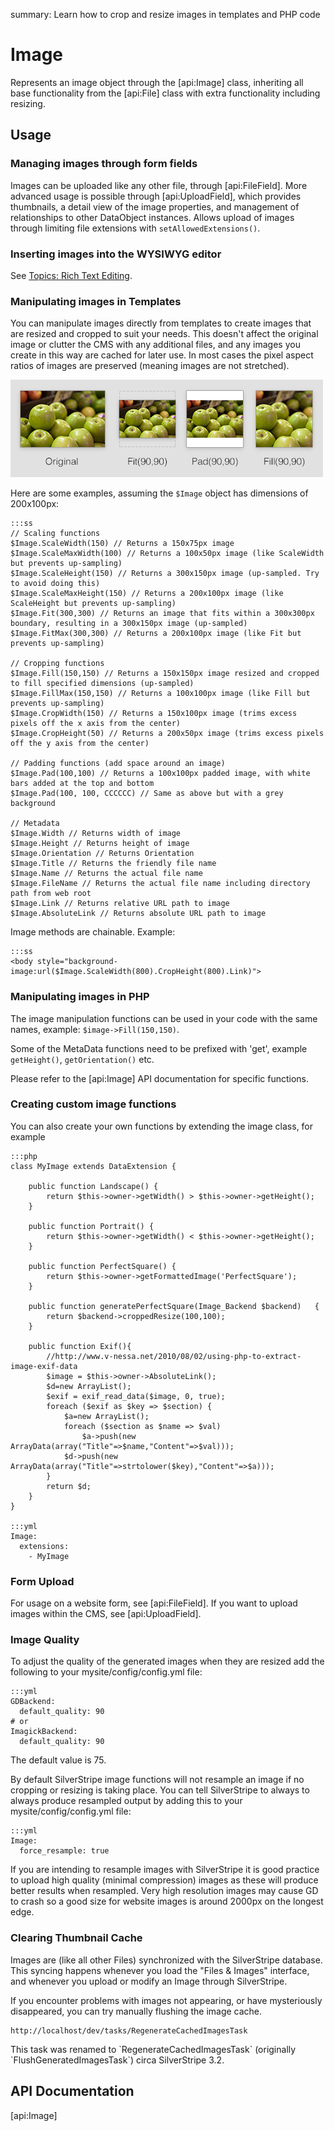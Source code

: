summary: Learn how to crop and resize images in templates and PHP code

# Image

Represents an image object through the [api:Image] class, inheriting all base functionality from the [api:File] class with extra functionality including resizing.

## Usage

### Managing images through form fields

Images can be uploaded like any other file, through [api:FileField].
More advanced usage is possible through [api:UploadField],
which provides thumbnails, a detail view of the image properties,
and management of relationships to other DataObject instances.
Allows upload of images through limiting file extensions with `setAllowedExtensions()`.

### Inserting images into the WYSIWYG editor

See [Topics: Rich Text Editing](/topics/rich-text-editing).

### Manipulating images in Templates

You can manipulate images directly from templates to create images that are
resized and cropped to suit your needs.  This doesn't affect the original
image or clutter the CMS with any additional files, and any images you create
in this way are cached for later use. In most cases the pixel aspect ratios of
images are preserved (meaning images are not stretched).

![](../../_images/image-methods.jpg)

Here are some examples, assuming the `$Image` object has dimensions of 200x100px:

	:::ss
	// Scaling functions
	$Image.ScaleWidth(150) // Returns a 150x75px image
	$Image.ScaleMaxWidth(100) // Returns a 100x50px image (like ScaleWidth but prevents up-sampling)
	$Image.ScaleHeight(150) // Returns a 300x150px image (up-sampled. Try to avoid doing this)
	$Image.ScaleMaxHeight(150) // Returns a 200x100px image (like ScaleHeight but prevents up-sampling)
	$Image.Fit(300,300) // Returns an image that fits within a 300x300px boundary, resulting in a 300x150px image (up-sampled)
	$Image.FitMax(300,300) // Returns a 200x100px image (like Fit but prevents up-sampling)
	
	// Cropping functions
	$Image.Fill(150,150) // Returns a 150x150px image resized and cropped to fill specified dimensions (up-sampled)
	$Image.FillMax(150,150) // Returns a 100x100px image (like Fill but prevents up-sampling)
	$Image.CropWidth(150) // Returns a 150x100px image (trims excess pixels off the x axis from the center)
	$Image.CropHeight(50) // Returns a 200x50px image (trims excess pixels off the y axis from the center)
	
	// Padding functions (add space around an image)
	$Image.Pad(100,100) // Returns a 100x100px padded image, with white bars added at the top and bottom
	$Image.Pad(100, 100, CCCCCC) // Same as above but with a grey background
	
	// Metadata
	$Image.Width // Returns width of image
	$Image.Height // Returns height of image
	$Image.Orientation // Returns Orientation
	$Image.Title // Returns the friendly file name
	$Image.Name // Returns the actual file name
	$Image.FileName // Returns the actual file name including directory path from web root
	$Image.Link // Returns relative URL path to image
	$Image.AbsoluteLink // Returns absolute URL path to image

Image methods are chainable. Example:

	:::ss
	<body style="background-image:url($Image.ScaleWidth(800).CropHeight(800).Link)">

### Manipulating images in PHP

The image manipulation functions can be used in your code with the same names, example: `$image->Fill(150,150)`.

Some of the MetaData functions need to be prefixed with 'get', example `getHeight()`, `getOrientation()` etc.

Please refer to the [api:Image] API documentation for specific functions.

### Creating custom image functions

You can also create your own functions by extending the image class, for example

	:::php
	class MyImage extends DataExtension {
		
		public function Landscape()	{
			return $this->owner->getWidth() > $this->owner->getHeight();
		}
		
		public function Portrait() {
			return $this->owner->getWidth() < $this->owner->getHeight();
		}
		
		public function PerfectSquare()	{
			return $this->owner->getFormattedImage('PerfectSquare');
		}
		
		public function generatePerfectSquare(Image_Backend $backend)	{
			return $backend->croppedResize(100,100);
		}
		
		public function Exif(){
			//http://www.v-nessa.net/2010/08/02/using-php-to-extract-image-exif-data
			$image = $this->owner->AbsoluteLink();
			$d=new ArrayList();	
			$exif = exif_read_data($image, 0, true);
			foreach ($exif as $key => $section) {
				$a=new ArrayList();	
				foreach ($section as $name => $val)
					$a->push(new ArrayData(array("Title"=>$name,"Content"=>$val)));
				$d->push(new ArrayData(array("Title"=>strtolower($key),"Content"=>$a)));
			}
			return $d;
		}
	}

	:::yml
	Image:
	  extensions:
	    - MyImage

### Form Upload

For usage on a website form, see [api:FileField].
If you want to upload images within the CMS, see [api:UploadField].

### Image Quality

To adjust the quality of the generated images when they are resized add the
following to your mysite/config/config.yml file:

	:::yml
	GDBackend:
	  default_quality: 90
	# or
	ImagickBackend:
	  default_quality: 90

The default value is 75.

By default SilverStripe image functions will not resample an image if no
cropping or resizing is taking place. You can tell SilverStripe to always to
always produce resampled output by adding this to your
mysite/config/config.yml file:

	:::yml
	Image:
	  force_resample: true

If you are intending to resample images with SilverStripe it is good practice
to upload high quality (minimal compression) images as these will produce
better results when resampled. Very high resolution images may cause GD to
crash so a good size for website images is around 2000px on the longest edge.

### Clearing Thumbnail Cache

Images are (like all other Files) synchronized with the SilverStripe database.
This syncing happens whenever you load the "Files & Images" interface,
and whenever you upload or modify an Image through SilverStripe.

If you encounter problems with images not appearing, or have mysteriously 
disappeared, you can try manually flushing the image cache.

	http://localhost/dev/tasks/RegenerateCachedImagesTask

<div class="notice" markdown="1">
This task was renamed to `RegenerateCachedImagesTask` (originally `FlushGeneratedImagesTask`) circa SilverStripe 3.2.
</div>

## API Documentation
[api:Image]
